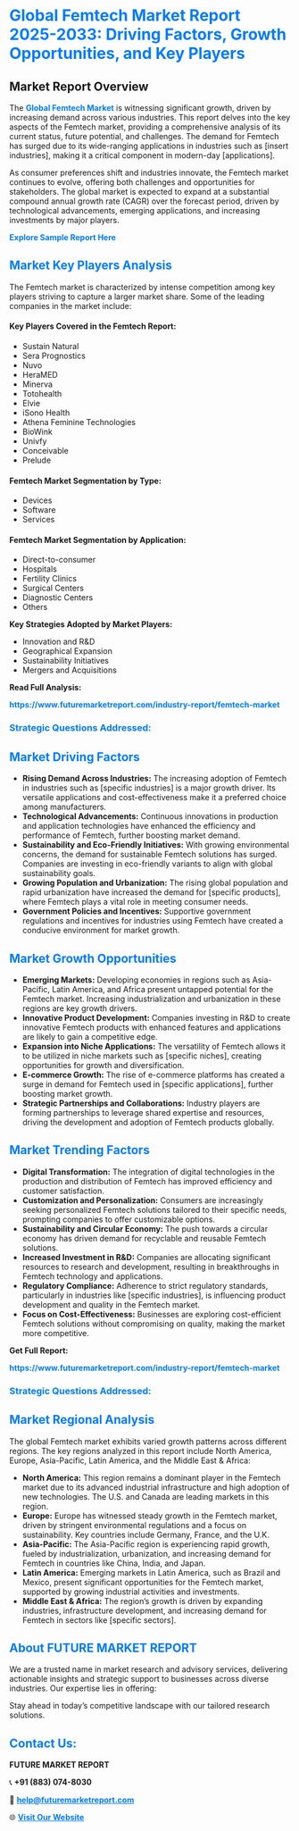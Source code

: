 <h1 style="color: #007BFF;">Global Femtech Market Report 2025-2033: Driving Factors, Growth Opportunities, and Key Players</h1>

<section id="overview">
<h2>Market Report Overview</h2>
<p>The <a href="https://www.futuremarketreport.com/industry-report/femtech-market" style="color: #007BFF; text-decoration: none;"><strong>Global Femtech Market</strong></a> is witnessing significant growth, driven by increasing demand across various industries. This report delves into the key aspects of the Femtech market, providing a comprehensive analysis of its current status, future potential, and challenges. The demand for Femtech has surged due to its wide-ranging applications in industries such as [insert industries], making it a critical component in modern-day [applications].</p>
<p>As consumer preferences shift and industries innovate, the Femtech market continues to evolve, offering both challenges and opportunities for stakeholders. The global market is expected to expand at a substantial compound annual growth rate (CAGR) over the forecast period, driven by technological advancements, emerging applications, and increasing investments by major players.</p>
</section>

<section id="overview">
<p><a href="https://www.futuremarketreport.com/request-sample/reportId=77616" style="color: #007BFF; text-decoration: none;"><strong>Explore Sample Report Here</strong></a></p>
</section>

<section id="key-players">
<h2 style="color: #007BFF;">Market Key Players Analysis</h2>
<p>The Femtech market is characterized by intense competition among key players striving to capture a larger market share. Some of the leading companies in the market include:</p>
<h4>Key Players Covered in the Femtech Report:</h4>
<ul><li>Sustain Natural</li><li>Sera Prognostics</li><li>Nuvo</li><li>HeraMED</li><li>Minerva</li><li>Totohealth</li><li>Elvie</li><li>iSono Health</li><li>Athena Feminine Technologies</li><li>BioWink</li><li>Univfy</li><li>Conceivable</li><li>Prelude</li></ul>
<h4>Femtech Market Segmentation by Type:</h4>
<ul><li>Devices</li><li>Software</li><li>Services</li></ul>

<h4>Femtech Market Segmentation by Application:</h4>
<ul><li>Direct-to-consumer</li><li>Hospitals</li><li>Fertility Clinics</li><li>Surgical Centers</li><li>Diagnostic Centers</li><li>Others</li></ul>
<p><strong>Key Strategies Adopted by Market Players:</strong></p>
<ul>
<li>Innovation and R&D</li>
<li>Geographical Expansion</li>
<li>Sustainability Initiatives</li>
<li>Mergers and Acquisitions</li>
</ul>
</section>

<section>
<p><strong>Read Full Analysis: </strong></p><a href="https://www.futuremarketreport.com/industry-report/femtech-market" style="color: #007BFF; text-decoration: none;"><strong>https://www.futuremarketreport.com/industry-report/femtech-market</strong></a>
<h3 style="color: #007BFF;">Strategic Questions Addressed:</h3>
</section>

<section id="driving-factors">
<h2 style="color: #007BFF;">Market Driving Factors</h2>
<ul>
<li><strong>Rising Demand Across Industries:</strong> The increasing adoption of Femtech in industries such as [specific industries] is a major growth driver. Its versatile applications and cost-effectiveness make it a preferred choice among manufacturers.</li>
<li><strong>Technological Advancements:</strong> Continuous innovations in production and application technologies have enhanced the efficiency and performance of Femtech, further boosting market demand.</li>
<li><strong>Sustainability and Eco-Friendly Initiatives:</strong> With growing environmental concerns, the demand for sustainable Femtech solutions has surged. Companies are investing in eco-friendly variants to align with global sustainability goals.</li>
<li><strong>Growing Population and Urbanization:</strong> The rising global population and rapid urbanization have increased the demand for [specific products], where Femtech plays a vital role in meeting consumer needs.</li>
<li><strong>Government Policies and Incentives:</strong> Supportive government regulations and incentives for industries using Femtech have created a conducive environment for market growth.</li>
</ul>
</section>

<section id="growth-opportunities">
<h2 style="color: #007BFF;">Market Growth Opportunities</h2>
<ul>
<li><strong>Emerging Markets:</strong> Developing economies in regions such as Asia-Pacific, Latin America, and Africa present untapped potential for the Femtech market. Increasing industrialization and urbanization in these regions are key growth drivers.</li>
<li><strong>Innovative Product Development:</strong> Companies investing in R&D to create innovative Femtech products with enhanced features and applications are likely to gain a competitive edge.</li>
<li><strong>Expansion into Niche Applications:</strong> The versatility of Femtech allows it to be utilized in niche markets such as [specific niches], creating opportunities for growth and diversification.</li>
<li><strong>E-commerce Growth:</strong> The rise of e-commerce platforms has created a surge in demand for Femtech used in [specific applications], further boosting market growth.</li>
<li><strong>Strategic Partnerships and Collaborations:</strong> Industry players are forming partnerships to leverage shared expertise and resources, driving the development and adoption of Femtech products globally.</li>
</ul>
</section>

<section id="trending-factors">
<h2 style="color: #007BFF;">Market Trending Factors</h2>
<ul>
<li><strong>Digital Transformation:</strong> The integration of digital technologies in the production and distribution of Femtech has improved efficiency and customer satisfaction.</li>
<li><strong>Customization and Personalization:</strong> Consumers are increasingly seeking personalized Femtech solutions tailored to their specific needs, prompting companies to offer customizable options.</li>
<li><strong>Sustainability and Circular Economy:</strong> The push towards a circular economy has driven demand for recyclable and reusable Femtech solutions.</li>
<li><strong>Increased Investment in R&D:</strong> Companies are allocating significant resources to research and development, resulting in breakthroughs in Femtech technology and applications.</li>
<li><strong>Regulatory Compliance:</strong> Adherence to strict regulatory standards, particularly in industries like [specific industries], is influencing product development and quality in the Femtech market.</li>
<li><strong>Focus on Cost-Effectiveness:</strong> Businesses are exploring cost-efficient Femtech solutions without compromising on quality, making the market more competitive.</li>
</ul>
</section>

<section>
<p><strong>Get Full Report: </strong></p><a href="https://www.futuremarketreport.com/industry-report/femtech-market" style="color: #007BFF; text-decoration: none;"><strong>https://www.futuremarketreport.com/industry-report/femtech-market</strong></a>
<h3 style="color: #007BFF;">Strategic Questions Addressed:</h3>
</section>


<section id="regional-analysis">
<h2 style="color: #007BFF;">Market Regional Analysis</h2>
<p>The global Femtech market exhibits varied growth patterns across different regions. The key regions analyzed in this report include North America, Europe, Asia-Pacific, Latin America, and the Middle East & Africa:</p>
<ul>
<li><strong>North America:</strong> This region remains a dominant player in the Femtech market due to its advanced industrial infrastructure and high adoption of new technologies. The U.S. and Canada are leading markets in this region.</li>
<li><strong>Europe:</strong> Europe has witnessed steady growth in the Femtech market, driven by stringent environmental regulations and a focus on sustainability. Key countries include Germany, France, and the U.K.</li>
<li><strong>Asia-Pacific:</strong> The Asia-Pacific region is experiencing rapid growth, fueled by industrialization, urbanization, and increasing demand for Femtech in countries like China, India, and Japan.</li>
<li><strong>Latin America:</strong> Emerging markets in Latin America, such as Brazil and Mexico, present significant opportunities for the Femtech market, supported by growing industrial activities and investments.</li>
<li><strong>Middle East & Africa:</strong> The region’s growth is driven by expanding industries, infrastructure development, and increasing demand for Femtech in sectors like [specific sectors].</li>
</ul>
</section>

<footer>
<h2 style="color: #007BFF;">About FUTURE MARKET REPORT</h2>
<p>We are a trusted name in market research and advisory services, delivering actionable insights and strategic support to businesses across diverse industries. Our expertise lies in offering:</p>

<p>Stay ahead in today’s competitive landscape with our tailored research solutions.</p>

<h2 style="color: #007BFF;">Contact Us:</h2>
<p><strong>FUTURE MARKET REPORT</strong></p>
<p>📞 <strong>+91 (883) 074-8030</strong></p>
<p>📧 <strong><a href="mailto:help@futuremarketreport.com" style="color: #007BFF;">help@futuremarketreport.com</a></strong></p>
<p>🌐 <strong><a href="https://www.futuremarketreport.com/" style="color: #007BFF;">Visit Our Website</a></strong></p>
</footer>